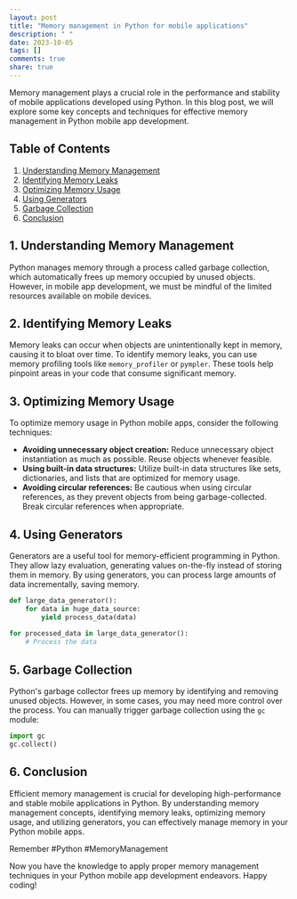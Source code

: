 ```yaml
---
layout: post
title: "Memory management in Python for mobile applications"
description: " "
date: 2023-10-05
tags: []
comments: true
share: true
---
```


Memory management plays a crucial role in the performance and stability of mobile applications developed using Python. In this blog post, we will explore some key concepts and techniques for effective memory management in Python mobile app development.

## Table of Contents
1. [Understanding Memory Management](#understanding-memory-management)
2. [Identifying Memory Leaks](#identifying-memory-leaks)
3. [Optimizing Memory Usage](#optimizing-memory-usage)
4. [Using Generators](#using-generators)
5. [Garbage Collection](#garbage-collection)
6. [Conclusion](#conclusion)

## 1. Understanding Memory Management <a name="understanding-memory-management"></a>
Python manages memory through a process called garbage collection, which automatically frees up memory occupied by unused objects. However, in mobile app development, we must be mindful of the limited resources available on mobile devices.

## 2. Identifying Memory Leaks <a name="identifying-memory-leaks"></a>
Memory leaks can occur when objects are unintentionally kept in memory, causing it to bloat over time. To identify memory leaks, you can use memory profiling tools like `memory_profiler` or `pympler`. These tools help pinpoint areas in your code that consume significant memory.

## 3. Optimizing Memory Usage <a name="optimizing-memory-usage"></a>
To optimize memory usage in Python mobile apps, consider the following techniques:
- **Avoiding unnecessary object creation:** Reduce unnecessary object instantiation as much as possible. Reuse objects whenever feasible.
- **Using built-in data structures:** Utilize built-in data structures like sets, dictionaries, and lists that are optimized for memory usage.
- **Avoiding circular references:** Be cautious when using circular references, as they prevent objects from being garbage-collected. Break circular references when appropriate.

## 4. Using Generators <a name="using-generators"></a>
Generators are a useful tool for memory-efficient programming in Python. They allow lazy evaluation, generating values on-the-fly instead of storing them in memory. By using generators, you can process large amounts of data incrementally, saving memory.

```python
def large_data_generator():
    for data in huge_data_source:
        yield process_data(data)
        
for processed_data in large_data_generator():
    # Process the data
```

## 5. Garbage Collection <a name="garbage-collection"></a>
Python's garbage collector frees up memory by identifying and removing unused objects. However, in some cases, you may need more control over the process. You can manually trigger garbage collection using the `gc` module:

```python
import gc
gc.collect()
```

## 6. Conclusion <a name="conclusion"></a>
Efficient memory management is crucial for developing high-performance and stable mobile applications in Python. By understanding memory management concepts, identifying memory leaks, optimizing memory usage, and utilizing generators, you can effectively manage memory in your Python mobile apps.

Remember #Python #MemoryManagement

Now you have the knowledge to apply proper memory management techniques in your Python mobile app development endeavors. Happy coding!